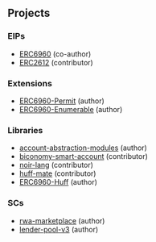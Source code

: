 ## Projects

### EIPs

- [ERC6960][ERC6960] (co-author)
- [ERC2612][ERC2612] (contributor)

### Extensions

- [ERC6960-Permit][ERC6960-Permit] (author)
- [ERC6960-Enumerable][ERC6960-Enumerable] (author)

### Libraries

- [account-abstraction-modules][account-abstraction-modules] (author)
- [biconomy-smart-account][biconomy-smart-account] (contributor)
- [noir-lang][noir-lang] (contributor)
- [huff-mate][huff-mate] (contributor)
- [ERC6960-Huff][ERC6960-Huff] (author)

### SCs

- [rwa-marketplace][rwa-marketplace] (author)
- [lender-pool-v3][lender-pool-v3] (author)

[account-abstraction-modules]: https://github.com/Unhosted-Wallet/unhosted-modules
[biconomy-smart-account]: https://github.com/bcnmy/scw-contracts
[noir-lang]: https://github.com/noir-lang/docs
[huff-mate]: https://github.com/huff-language/huffmate
[ERC6960]: https://eips.ethereum.org/EIPS/eip-6960
[ERC2612]: https://eips.ethereum.org/EIPS/eip-2612
[ERC6960-Huff]: https://github.com/zakrad/DLT-Huff
[ERC6960-Permit]: https://github.com/polytrade-finance/dual-layer-token
[ERC6960-Enumerable]: https://github.com/polytrade-finance/dual-layer-token
[lender-pool-v3]: https://github.com/polytrade-finance/lenderpool-v3
[rwa-marketplace]: https://github.com/polytrade-finance/ntf-marketplace-smart-contract

